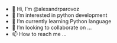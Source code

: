 - 👋 Hi, I’m @alexandrparovoz
- 👀 I’m interested in python development
- 🌱 I’m currently learning Python language
- 💞️ I’m looking to collaborate on ...
- 📫 How to reach me ...

<!---
alexandrparovoz/alexandrparovoz is a ✨ special ✨ repository because its `README.md` (this file) appears on your GitHub profile.
You can click the Preview link to take a look at your changes.
--->
